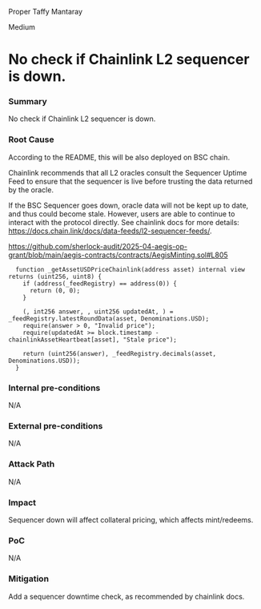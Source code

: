 Proper Taffy Mantaray

Medium

# No check if Chainlink L2 sequencer is down.


### Summary

No check if Chainlink L2 sequencer is down.

### Root Cause

According to the README, this will be also deployed on BSC chain.

Chainlink recommends that all L2 oracles consult the Sequencer Uptime Feed to ensure that the sequencer is live before trusting the data returned by the oracle.

If the BSC Sequencer goes down, oracle data will not be kept up to date, and thus could become stale. However, users are able to continue to interact with the protocol directly. See chainlink docs for more details: https://docs.chain.link/docs/data-feeds/l2-sequencer-feeds/.

https://github.com/sherlock-audit/2025-04-aegis-op-grant/blob/main/aegis-contracts/contracts/AegisMinting.sol#L805

```solidity
  function _getAssetUSDPriceChainlink(address asset) internal view returns (uint256, uint8) {
    if (address(_feedRegistry) == address(0)) {
      return (0, 0);
    }

    (, int256 answer, , uint256 updatedAt, ) = _feedRegistry.latestRoundData(asset, Denominations.USD);
    require(answer > 0, "Invalid price");
    require(updatedAt >= block.timestamp - chainlinkAssetHeartbeat[asset], "Stale price");

    return (uint256(answer), _feedRegistry.decimals(asset, Denominations.USD));
  }
```


### Internal pre-conditions

N/A

### External pre-conditions

N/A

### Attack Path

N/A

### Impact

Sequencer down will affect collateral pricing, which affects mint/redeems.

### PoC

N/A

### Mitigation

Add a sequencer downtime check, as recommended by chainlink docs.
